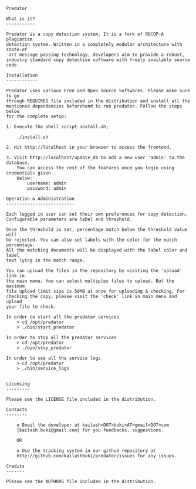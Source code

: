     Predator

    What is it?
    -----------
  
    Predator is a copy detection system. It is a fork of ROCOP-A plagiarism
    detection system. Written in a completely modular architecture with state-of
    -art message passing technology, developers aim to provide a robust,
    industry standard copy detection software with freely available source code.
  
    Installation
    ------------
  
    Predator uses various Free and Open Source Softwares. Please make sure to go
    through REQUIRES file included in the distribution and install all the
    mentioned dependencies beforehand to run predator. Follow the steps below
    for the complete setup:
    
    1. Execute the shell script install.sh;
    
        ./install.sh
    
    2. Hit http://localhost in your browser to access the frontend.

    3. Visit http://localhost/update_db to add a new user 'admin' to the database.
        You can access the rest of the features once you login using credentials given
        below:
            username: admin
            password: admin
        
    Operation & Administration
    --------------------------
    
    Each logged in user can set their own preferences for copy detection.
    Configurable parameters are label and threshold.
    
    Once the threshold is set, percentage match below the threshold value will
    be rejected. You can also set labels with the color for the match percentage.
    All the matching documents will be displayed with the label color and label
    text lying in the match range.
    
    You can upload the files in the repository by visiting the 'upload' link in
    the main menu. You can select multiples files to upload. But the maximum
    file upload limit size is 50MB at once for uploading & checking. For
    checking the copy, please visit the 'check' link in main menu and upload
    your file to check.
    
    In order to start all the predator services
        > cd /opt/predator
        > ./bin/start_predator
        
    In order to stop all the predator services
        > cd /opt/predator
        > ./bin/stop_predator
            
    In order to see all the service logs
        > cd /opt/predator
        > ./bin/service_logs


    Licensing
    ---------
  
    Please see the LICENSE file included in the distribution.
  
    Contacts
    --------
    
        o Email the developer at kailash<DOT>buki<AT>gmail<DOT>com
        {kailash.buki@gmail.com} for you feedbacks, suggestions.
        
        OR
        
        o Use the tracking system in our github repository at
        http://github.com/kailashbuki/predator/issues for any issues.
        
    Credits
    -------
    
    Please see the AUTHORS file included in the distribution.
    